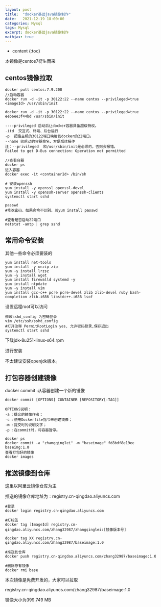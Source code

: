 ```yaml
---
layout: post
title:  "docker基础java镜像制作"
date:   2021-12-19 18:00:00
categories: Mysql
tags: Mysql
excerpt: docker基础java镜像制作
mathjax: true
---
```

* content
{:toc}

本镜像是centos7衍生而来

## centos镜像拉取

```
docker pull centos:7.9.200
//启动容器
docker run -d -it -p 30122:22 --name centos --privileged=true <imageId> /usr/sbin/init

docker run -d -it -p 30122:22 --name centos --privileged=true eeb6ee3f44bd /usr/sbin/init

----privileged 启动后让docker容器具备超级特权。
-itd  交互式、终端、后台运行
-p  把宿主机的30122端口映射到docker的22端口。
--name 给启动的容器命名，方便后续操作
注：--privileged  和/usr/sbin/init是必须的，否则会报错。
Failed to get D-Bus connection: Operation not permitted

//查看容器
docker ps
进入容器
docker exec -it <containerId> /bin/sh

# 安装openssh
yum install -y openssl openssl-devel
yum install -y openssh-server openssh-clients
systemctl start sshd

passwd 
#修改密码，如果命令不识别，则yum install passwd

#查看是否启动22端口 
netstat -antp | grep sshd
```

## 常用命令安装

其他一些命令必须要装的

```
yum install net-tools
yum install -y unzip zip
yum -y install lrzsz
yum -y install wget
yum install firewalld systemd -y
yum install ntpdate
yum -y install vim
yum install gcc-c++ pcre pcre-devel zlib zlib-devel ruby bash-completion zlib.i686 libstdc++.i686 lsof
```

设置远程root可以访问

```
修改sshd_config 为密码登录
vim /etc/ssh/sshd_config
#打开注释 PermitRootLogin yes, 允许密码登录,保存退出
systemctl start sshd
```

下载jdk-8u251-linux-x64.rpm

进行安装

不太建议安装openjdk版本。

## 打包容器创建镜像

docker commit :从容器创建一个新的镜像

```
docker commit [OPTIONS] CONTAINER [REPOSITORY[:TAG]]

OPTIONS说明：
-a :提交的镜像作者；
-c :使用Dockerfile指令来创建镜像；
-m :提交时的说明文字；
-p :在commit时，将容器暂停。
```

```
docker ps
docker commit -a "zhangqinglei" -m "baseimage" fd8bdf8e19ee  baseimg:1.0
查看打包好的镜像
docker images
```

## 推送镜像到仓库

这里以阿里云镜像仓库为主

推送的镜像仓库地址为：registry.cn-qingdao.aliyuncs.com

```
#登录
docker login registry.cn-qingdao.aliyuncs.com

#打标签
docker tag [ImageId] registry.cn-qingdao.aliyuncs.com/zhang32987/zhangqinglei:[镜像版本号]

docker tag XX registry.cn-qingdao.aliyuncs.com/zhang32987/baseimage:1.0

#推送到仓库
docker push registry.cn-qingdao.aliyuncs.com/zhang32987/baseimage:1.0

#删除原有镜像
docker rmi base
```

本次镜像是免费开发的，大家可以拉取

registry.cn-qingdao.aliyuncs.com/zhang32987/baseimage:1.0

镜像大小为399.749 MB